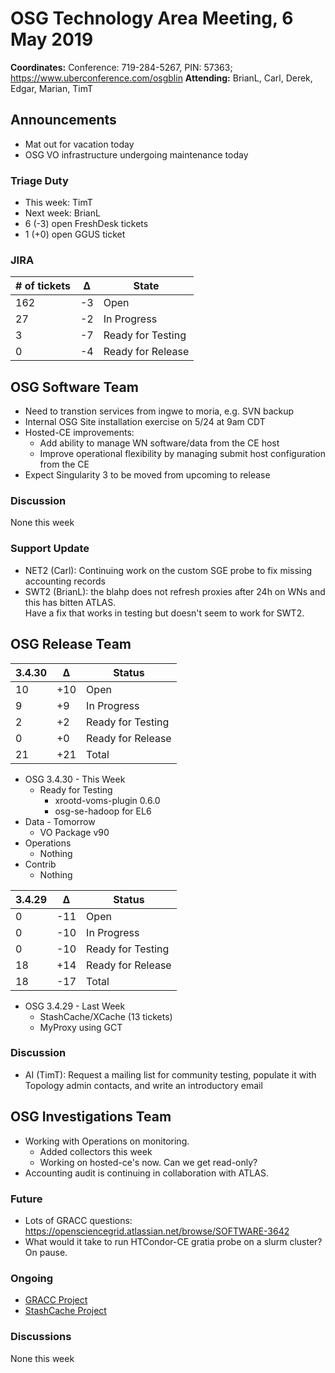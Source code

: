 # OSG Technology Area Meeting,  6 May 2019

**Coordinates:** Conference: 719-284-5267, PIN: 57363; <https://www.uberconference.com/osgblin>
**Attending:** BrianL, Carl, Derek, Edgar, Marian, TimT


## Announcements

-   Mat out for vacation today
-   OSG VO infrastructure undergoing maintenance today


### Triage Duty

-   This week: TimT
-   Next week: BrianL
-   6 (-3) open FreshDesk tickets
-   1 (+0) open GGUS ticket


### JIRA

| # of tickets | &Delta; | State             |
|------------ |------- |----------------- |
| 162          | -3      | Open              |
| 27           | -2      | In Progress       |
| 3            | -7      | Ready for Testing |
| 0            | -4      | Ready for Release |


## OSG Software Team

-   Need to transtion services from ingwe to moria, e.g. SVN backup
-   Internal OSG Site installation exercise on 5/24 at 9am CDT
-   Hosted-CE improvements:  
    -   Add ability to manage WN software/data from the CE host
    -   Improve operational flexibility by managing submit host configuration from the CE
-   Expect Singularity 3 to be moved from upcoming to release


### Discussion

None this week  


### Support Update

-   NET2 (Carl): Continuing work on the custom SGE probe to fix missing accounting records
-   SWT2 (BrianL): the blahp does not refresh proxies after 24h on WNs and this has bitten ATLAS.  
    Have a fix that works in testing but doesn't seem to work for SWT2.


## OSG Release Team

| 3.4.30 | &Delta; | Status            |
|------ |------- |----------------- |
| 10     | +10     | Open              |
| 9      | +9      | In Progress       |
| 2      | +2      | Ready for Testing |
| 0      | +0      | Ready for Release |
| 21     | +21     | Total             |

-   OSG 3.4.30 - This Week
    -   Ready for Testing  
        -   xrootd-voms-plugin 0.6.0
        -   osg-se-hadoop for EL6
-   Data - Tomorrow
    -   VO Package v90
-   Operations  
    -   Nothing
-   Contrib  
    -   Nothing

| 3.4.29 | &Delta; | Status            |
|------ |------- |----------------- |
| 0      | -11     | Open              |
| 0      | -10     | In Progress       |
| 0      | -10     | Ready for Testing |
| 18     | +14     | Ready for Release |
| 18     | -17     | Total             |

-   OSG 3.4.29 - Last Week
    -   StashCache/XCache (13 tickets)
    -   MyProxy using GCT


### Discussion

-   AI (TimT): Request a mailing list for community testing, populate it with Topology admin contacts, and write an introductory email


## OSG Investigations Team

-   Working with Operations on monitoring.  
    -   Added collectors this week
    -   Working on hosted-ce's now.  Can we get read-only?
-   Accounting audit is continuing in collaboration with ATLAS.


### Future

-   Lots of GRACC questions: <https://opensciencegrid.atlassian.net/browse/SOFTWARE-3642>
-   What would it take to run HTCondor-CE gratia probe on a slurm cluster?  On pause.


### Ongoing

-   [GRACC Project](https://opensciencegrid.atlassian.net/projects/GRACC)
-   [StashCache Project](http://opensciencegrid.org/docs/data/stashcache/overview/)


### Discussions

None this week
